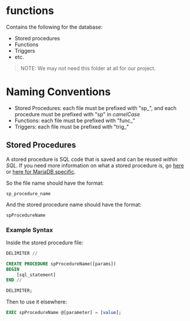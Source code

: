 # functions
Contains the following for the database:
- Stored procedures
- Functions
- Triggers
- etc.

> NOTE: We may not need this folder at all for our project.

# Naming Conventions
- Stored Procedures: each file must be prefixed with "sp_", and each procedure must be prefixed with "sp" in *camelCase*
- Functions: each file must be prefixed with "func_"
- Triggers: each file must be prefixed with "trig_"

## Stored Procedures
A stored procedure is SQL code that is saved and can be reused *within SQL*.
If you need more information on what a stored procedure is, go [here](https://www.w3schools.com/sql/sql_stored_procedures.asp) or [here for MariaDB specific](https://mariadb.com/kb/en/create-procedure/).

So the file name should have the format:
```
sp_procedure_name
```

And the stored procedure name should have the format:
```
spProcedureName
```

### Example Syntax
Inside the stored procedure file:
```sql
DELIMITER //

CREATE PROCEDURE spProcedureName([params])
BEGIN
    [sql_statement]
END //

DELIMITER;
```

Then to use it elsewhere:
```sql
EXEC spProcedureName @[parameter] = [value];
```